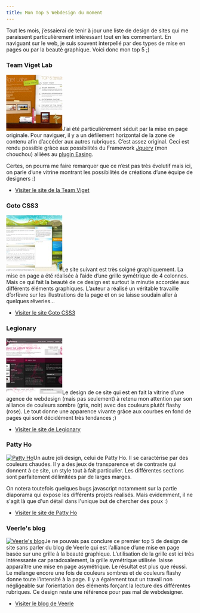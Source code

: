 ```yaml
---
title: Mon Top 5 Webdesign du moment
---
```

Tout les mois, j’essaierai de tenir à jour une liste de design de sites qui me paraissent particulièrement intéressant tout en les commentant. En naviguant sur le web, je suis souvent interpellé par des types de mise en pages ou par la beauté graphique. Voici donc mon top 5 ;)

### Team Viget Lab

[![Vigetlab](public_vigetlab-150x150.jpg "Vigetlab")](public_vigetlab.jpg)J’ai été particulièrement séduit par la mise en page originale. Pour naviguer, il y a un défilement horizontal de la zone de contenu afin d’accéder aux autres rubriques. C’est assez original. Ceci est rendu possible grâce aux possibilités du Framework [Jquery](http://www.jquery.com/ "Se rendre sur le site du Framework Jquery") (mon chouchou) alliées au [plugin Easing](http://gsgd.co.uk/sandbox/jquery/easing/ "se rendre sur le site du projet de plugin Easing").

Certes, on pourra me faire remarquer que ce n’est pas très évolutif mais ici, on parle d’une vitrine montrant les possibilités de créations d’une équipe de designers :)

*   [Visiter le site de la Team Viget](http://www.teamviget.com/ "Se rendre sur le site Team Viget Labs")

### Goto CSS3

[![Go To CSS3](public_gotocss3-150x150.jpg "Go To CSS3")](public_gotocss3.jpg)Le site suivant est très soigné graphiquement. La mise en page a été réalisée à l’aide d’une grille symétrique de 4 colonnes. Mais ce qui fait la beauté de ce design est surtout la minutie accordée aux différents éléments graphiques. L’auteur a réalisé un véritable travaille d’orfèvre sur les illustrations de la page et on se laisse soudain aller à quelques rêveries…

*   [Visiter le site Goto CSS3](http://www.gotocss3.com/ "Se rendre sur le site Goto CSS3")

### Legionary

[![Legionary](public_legionary-150x150.jpg)](public_legionary.jpg)Le design de ce site qui est en fait la vitrine d’une agence de webdesign (mais pas seulement) à retenu mon attention par son alliance de couleurs sombre (gris, noir) avec des couleurs plutôt flashy (rose). Le tout donne une apparence vivante grâce aux courbes en fond de pages qui sont décidément très tendances ;)

*   [Visiter le site de Legionary](http://www.legionarystudio.com/ "Se rendre sur le site Legionary")

### Patty Ho

[![Patty Ho](http://clearideaz.com/assets/articles/mon-top-5-webdesign-du-moment/public_pattyho-150x150.jpg "Patty Ho")](http://clearideaz.com/assets/articles/mon-top-5-webdesign-du-moment/public_pattyho.jpg)Un autre joli design, celui de Patty Ho. Il se caractérise par des couleurs chaudes. Il y a des jeux de transparence et de contraste qui donnent à ce site, un style tout à fait particulier. Les différentes sections sont parfaitement délimitées par de larges marges.

On notera toutefois quelques bugs javascript notamment sur la partie diaporama qui expose les différents projets réalisés. Mais evidemment, il ne s'agit là que d'un détail dans l'unique but de chercher des poux :)

*   [Visiter le site de Patty Ho](http://www.pattyhodesign.com/ "Se rendre sur le site Patty Ho")

### Veerle's blog

[![Veerle's blog](http://clearideaz.com/assets/articles/mon-top-5-webdesign-du-moment/public_veerleblog-150x150.jpg "Veerle's blog")](http://clearideaz.com/assets/articles/mon-top-5-webdesign-du-moment/public_veerleblog.jpg)Je ne pouvais pas conclure ce premier top 5 de design de site sans parler du blog de Veerle qui est l’alliance d’une mise en page basée sur une grille à la beauté graphique. L’utilisation de la grille est ici très intéressante car paradoxalement, la grille symétrique utilisée  laisse apparaître une mise en page asymétrique. Le résultat est plus que réussi. Le mélange encore une fois de couleurs sombres et de couleurs flashy donne toute l’intensité à la page. Il y a également tout un travail non négligeable sur l’orientation des éléments forçant la lecture des différentes rubriques. Ce design reste une référence pour pas mal de webdesigner.

*   [Visiter le blog de Veerle](http://veerle.duoh.com/ "Se rendre sur le blog de Veerle")
